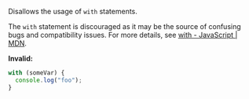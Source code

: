 Disallows the usage of `with` statements.

The `with` statement is discouraged as it may be the source of confusing bugs
and compatibility issues. For more details, see [with - JavaScript | MDN].

[with - JavaScript | MDN]: https://developer.mozilla.org/en-US/docs/Web/JavaScript/Reference/Statements/with

**Invalid:**

```typescript
with (someVar) {
  console.log("foo");
}
```
